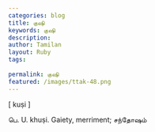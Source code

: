 ```yaml
---
categories: blog
title: குஷி
keywords: குஷி
description: 
author: Tamilan
layout: Ruby
tags: 
 
permalink: குஷி
featured: /images/ttak-48.png
---
```

  
[ kuṣi ]  
  
பெ. U. khuṣi. Gaiety, merriment; சந்தோஷம்